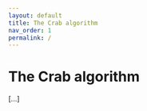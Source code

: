 ```yaml
---
layout: default
title: The Crab algorithm
nav_order: 1
permalink: /
---
```


# The Crab algorithm

[...]
